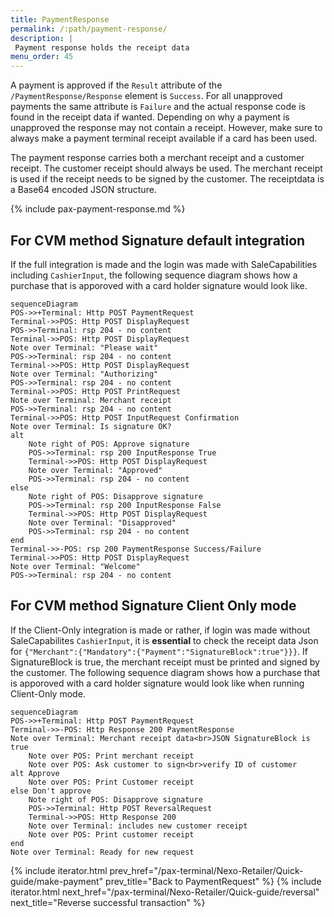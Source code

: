 ```yaml
---
title: PaymentResponse
permalink: /:path/payment-response/
description: |
 Payment response holds the receipt data
menu_order: 45
---
```

A payment is approved if the `Result` attribute of the `/PaymentResponse/Response` element is `Success`.
For all unapproved payments the same attribute is `Failure` and the actual response code is found in the receipt data if wanted.
Depending on why a payment is unapproved the response may not contain a receipt. However, make sure to always make a payment terminal receipt available if a card has been used.

The payment response carries both a merchant receipt and a customer receipt. The customer receipt should always be used. The merchant receipt is used if the receipt needs to be signed by the customer.
The receiptdata is a Base64 encoded JSON structure.

{% include pax-payment-response.md %}

## For CVM method Signature default integration

If the full integration is made and the login was made with SaleCapabilities including `CashierInput`, the following sequence diagram shows how a purchase that is apporoved with a card holder signature would look like.

```mermaid
sequenceDiagram
POS->>+Terminal: Http POST PaymentRequest
Terminal->>POS: Http POST DisplayRequest
POS->>Terminal: rsp 204 - no content
Terminal->>POS: Http POST DisplayRequest
Note over Terminal: "Please wait"
POS->>Terminal: rsp 204 - no content
Terminal->>POS: Http POST DisplayRequest
Note over Terminal: "Authorizing"
POS->>Terminal: rsp 204 - no content
Terminal->>POS: Http POST PrintRequest
Note over Terminal: Merchant receipt
POS->>Terminal: rsp 204 - no content
Terminal->>POS: Http POST InputRequest Confirmation
Note over Terminal: Is signature OK?
alt 
    Note right of POS: Approve signature
    POS->>Terminal: rsp 200 InputResponse True
    Terminal->>POS: Http POST DisplayRequest
    Note over Terminal: "Approved"
    POS->>Terminal: rsp 204 - no content
else 
    Note right of POS: Disapprove signature
    POS->>Terminal: rsp 200 InputResponse False
    Terminal->>POS: Http POST DisplayRequest
    Note over Terminal: "Disapproved"
    POS->>Terminal: rsp 204 - no content
end 
Terminal->>-POS: rsp 200 PaymentResponse Success/Failure
Terminal->>POS: Http POST DisplayRequest
Note over Terminal: "Welcome"
POS->>Terminal: rsp 204 - no content
```

## For CVM method Signature Client Only mode

If the Client-Only integration is made or rather, if login was made without SaleCapabilites `CashierInput`, it is **essential** to check the receipt data Json for `{"Merchant":{"Mandatory":{"Payment":"SignatureBlock":true"}}}`. If SignatureBlock is true, the merchant receipt must be printed and signed by the customer.
The following sequence diagram shows how a purchase that is apporoved with a card holder signature would look like when running Client-Only mode.

```mermaid
sequenceDiagram
POS->>+Terminal: Http POST PaymentRequest
Terminal->>-POS: Http Response 200 PaymentResponse
Note over Terminal: Merchant receipt data<br>JSON SignatureBlock is true
    Note over POS: Print merchant receipt
    Note over POS: Ask customer to sign<br>verify ID of customer
alt Approve
    Note over POS: Print Customer receipt
else Don't approve
    Note right of POS: Disapprove signature
    POS->>Terminal: Http POST ReversalRequest
    Terminal->>POS: Http Response 200 
    Note over Terminal: includes new customer receipt
    Note over POS: Print customer receipt
end 
Note over Terminal: Ready for new request
```

{% include iterator.html prev_href="/pax-terminal/Nexo-Retailer/Quick-guide/make-payment" prev_title="Back to PaymentRequest" %}
{% include iterator.html next_href="/pax-terminal/Nexo-Retailer/Quick-guide/reversal" next_title="Reverse successful transaction" %}
